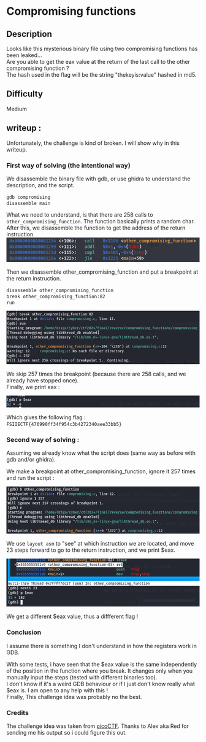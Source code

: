 # Compromising functions  
## Description  

Looks like this mysterious binary file using two compromising functions has been leaked...  
Are you able to get the eax value at the return of the last call to the other compromising function ?  
The hash used in the flag will be the string "thekeyis:value" hashed in md5.  

## Difficulty  

Medium  

## writeup :  
Unfortunately, the challenge is kind of broken. I will show why in this writeup.  

### First way of solving (the intentional way)
We disassemble the binary file with gdb, or use ghidra to understand the description, and the script.

```
gdb compromising  
disassemble main   
```

What we need to understand, is that there are 258 calls to `other_compromising_function`. The function basically prints a random char.  
After this, we disassemble the function to get the address of the return instruction.  
![alt text](images/compromising_functions_1.png)  

Then we disassemble other_compromising_function and put a breakpoint at the return instruction.  

```
disassemble other_compromising_function
break other_compromising_function:82
run 
```
![alt text](images/compromising_functions_2.png)  

We skip 257 times the breakpoint (because there are 258 calls, and we already have stopped once).  
Finally, we print eax :

![alt text](images/compromising_functions_3.png)

Which gives the following flag :  
`FSIIECTF{476990ff34f954c3b4272340aee33bb5}`

### Second way of solving :

Assuming we already know what the script does (same way as before with gdb and/or ghidra).  

We make a breakpoint at other_compromising_function, ignore it 257 times and run the script :  

![alt text](images/compromising_functions_4.png)  

We use `layout asm` to "see" at which instruction we are located, and move 23 steps forward to go to the return instruction, and we print $eax.  

![alt text](images/compromising_functions_5.png)

We get a different $eax value, thus a diffferent flag !  

### Conclusion

I assume there is something I don't understand in how the registers work in GDB. 
 
With some tests, i have seen that the $eax value is the same independently of the position in the function where you break. It changes only when you manually input the steps (tested with different binaries too).  
I don't know if it's a weird GDB behaviour or if I just don't know really what $eax is. I am open to any help with this !  
Finally, This challenge idea was probably no the best.
 

### Credits
The challenge idea was taken from [picoCTF](https://play.picoctf.org/practice/challenge/396?category=3&page=2). 
Thanks to Alex aka Red for sending me his output so i could figure this out.  